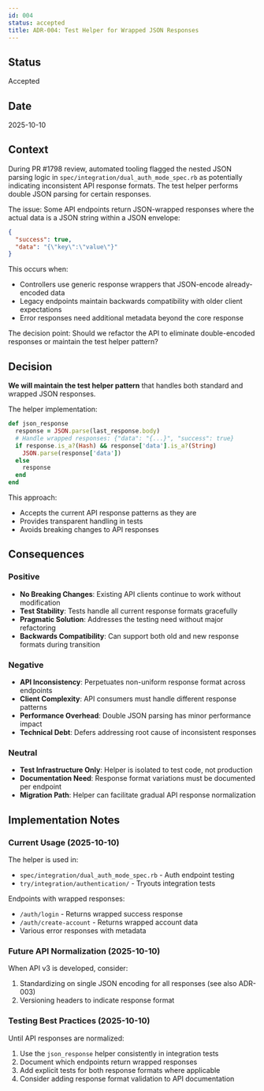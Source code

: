 ```yaml
---
id: 004
status: accepted
title: ADR-004: Test Helper for Wrapped JSON Responses
---
```


## Status
Accepted

## Date
2025-10-10

## Context

During PR #1798 review, automated tooling flagged the nested JSON parsing logic in `spec/integration/dual_auth_mode_spec.rb` as potentially indicating inconsistent API response formats. The test helper performs double JSON parsing for certain responses.

The issue: Some API endpoints return JSON-wrapped responses where the actual data is a JSON string within a JSON envelope:
```json
{
  "success": true,
  "data": "{\"key\":\"value\"}"
}
```

This occurs when:
- Controllers use generic response wrappers that JSON-encode already-encoded data
- Legacy endpoints maintain backwards compatibility with older client expectations
- Error responses need additional metadata beyond the core response

The decision point: Should we refactor the API to eliminate double-encoded responses or maintain the test helper pattern?

## Decision

**We will maintain the test helper pattern** that handles both standard and wrapped JSON responses.

The helper implementation:
```ruby
def json_response
  response = JSON.parse(last_response.body)
  # Handle wrapped responses: {"data": "{...}", "success": true}
  if response.is_a?(Hash) && response['data'].is_a?(String)
    JSON.parse(response['data'])
  else
    response
  end
end
```

This approach:
- Accepts the current API response patterns as they are
- Provides transparent handling in tests
- Avoids breaking changes to API responses

## Consequences

### Positive

- **No Breaking Changes**: Existing API clients continue to work without modification
- **Test Stability**: Tests handle all current response formats gracefully
- **Pragmatic Solution**: Addresses the testing need without major refactoring
- **Backwards Compatibility**: Can support both old and new response formats during transition

### Negative

- **API Inconsistency**: Perpetuates non-uniform response format across endpoints
- **Client Complexity**: API consumers must handle different response patterns
- **Performance Overhead**: Double JSON parsing has minor performance impact
- **Technical Debt**: Defers addressing root cause of inconsistent responses

### Neutral

- **Test Infrastructure Only**: Helper is isolated to test code, not production
- **Documentation Need**: Response format variations must be documented per endpoint
- **Migration Path**: Helper can facilitate gradual API response normalization

## Implementation Notes

### Current Usage (2025-10-10)
The helper is used in:
- `spec/integration/dual_auth_mode_spec.rb` - Auth endpoint testing
- `try/integration/authentication/` - Tryouts integration tests

Endpoints with wrapped responses:
- `/auth/login` - Returns wrapped success response
- `/auth/create-account` - Returns wrapped account data
- Various error responses with metadata

### Future API Normalization (2025-10-10)
When API v3 is developed, consider:
1. Standardizing on single JSON encoding for all responses (see also ADR-003)
2. Versioning headers to indicate response format

### Testing Best Practices (2025-10-10)
Until API responses are normalized:
1. Use the `json_response` helper consistently in integration tests
2. Document which endpoints return wrapped responses
3. Add explicit tests for both response formats where applicable
4. Consider adding response format validation to API documentation
